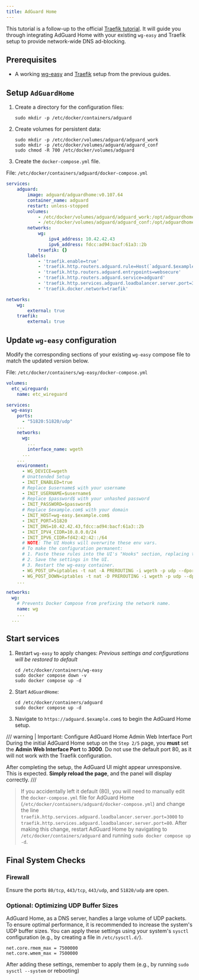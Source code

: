 ```yaml
---
title: AdGuard Home
---
```


This tutorial is a follow-up to the official [Traefik tutorial](./traefik.md). It will guide you through integrating AdGuard Home with your existing `wg-easy` and Traefik setup to provide network-wide DNS ad-blocking.

## Prerequisites

- A working [wg-easy](./basic-installation.md) and [Traefik](./traefik.md) setup from the previous guides.

## Setup `AdGuardHome`

1. Create a directory for the configuration files:

    ```shell
    sudo mkdir -p /etc/docker/containers/adguard
    ```

2. Create volumes for persistent data:

    ```shell
    sudo mkdir -p /etc/docker/volumes/adguard/adguard_work
    sudo mkdir -p /etc/docker/volumes/adguard/adguard_conf
    sudo chmod -R 700 /etc/docker/volumes/adguard
    ```

3. Create the `docker-compose.yml` file.

File: `/etc/docker/containers/adguard/docker-compose.yml`

```yaml
services:
    adguard:
        image: adguard/adguardhome:v0.107.64
        container_name: adguard
        restart: unless-stopped
        volumes:
            - /etc/docker/volumes/adguard/adguard_work:/opt/adguardhome/work
            - /etc/docker/volumes/adguard/adguard_conf:/opt/adguardhome/conf
        networks:
            wg:
                ipv4_address: 10.42.42.43
                ipv6_address: fdcc:ad94:bacf:61a3::2b
            traefik: {}
        labels:
            - 'traefik.enable=true'
            - 'traefik.http.routers.adguard.rule=Host(`adguard.$example.com$`)'
            - 'traefik.http.routers.adguard.entrypoints=websecure'
            - 'traefik.http.routers.adguard.service=adguard'
            - 'traefik.http.services.adguard.loadbalancer.server.port=3000'
            - 'traefik.docker.network=traefik'

networks:
    wg:
        external: true
    traefik:
        external: true
```

## Update `wg-easy` configuration

Modify the corresponding sections of your existing `wg-easy` compose file to match the updated version below.

File: `/etc/docker/containers/wg-easy/docker-compose.yml`

```yaml
volumes:
  etc_wireguard:
    name: etc_wireguard

services:
  wg-easy:
    ports:
      - "51820:51820/udp"
    ...
    networks:
      wg:
        ...
        interface_name: wgeth
      ...
    ...
    environment:
      - WG_DEVICE=wgeth
      # Unattended Setup
      - INIT_ENABLED=true
      # Replace $username$ with your username
      - INIT_USERNAME=$username$
      # Replace $password$ with your unhashed password
      - INIT_PASSWORD=$password$
      # Replace $example.com$ with your domain
      - INIT_HOST=wg-easy.$example.com$
      - INIT_PORT=51820
      - INIT_DNS=10.42.42.43,fdcc:ad94:bacf:61a3::2b
      - INIT_IPV4_CIDR=10.8.0.0/24
      - INIT_IPV6_CIDR=fd42:42:42::/64
      # NOTE: The UI Hooks will overwrite these env vars.
      # To make the configuration permanent:
      # 1. Paste these rules into the UI's "Hooks" section, replacing the defaults.
      # 2. Save the settings in the UI.
      # 3. Restart the wg-easy container.
      - WG_POST_UP=iptables -t nat -A PREROUTING -i wgeth -p udp --dport 53 -j DNAT --to-destination 10.42.42.43; iptables -t nat -A PREROUTING -i wgeth -p tcp --dport 53 -j DNAT --to-destination 10.42.42.43; ip6tables -t nat -A PREROUTING -i wgeth -p udp --dport 53 -j DNAT --to-destination fdcc:ad94:bacf:61a3::2b; ip6tables -t nat -A PREROUTING -i wgeth -p tcp --dport 53 -j DNAT --to-destination fdcc:ad94:bacf:61a3::2b; iptables -A FORWARD -i wgeth -j ACCEPT; iptables -A FORWARD -o wgeth -j ACCEPT; ip6tables -A FORWARD -i wgeth -j ACCEPT; ip6tables -A FORWARD -o wgeth -j ACCEPT; iptables -t nat -A POSTROUTING -o wgeth -j MASQUERADE; ip6tables -t nat -A POSTROUTING -o wgeth -j MASQUERADE
      - WG_POST_DOWN=iptables -t nat -D PREROUTING -i wgeth -p udp --dport 53 -j DNAT --to-destination 10.42.42.43 || true; iptables -t nat -D PREROUTING -i wgeth -p tcp --dport 53 -j DNAT --to-destination 10.42.42.43 || true; ip6tables -t nat -D PREROUTING -i wgeth -p udp --dport 53 -j DNAT --to-destination fdcc:ad94:bacf:61a3::2b || true; ip6tables -t nat -D PREROUTING -i wgeth -p tcp --dport 53 -j DNAT --to-destination fdcc:ad94:bacf:61a3::2b || true; iptables -D FORWARD -i wgeth -j ACCEPT || true; iptables -D FORWARD -o wgeth -j ACCEPT || true; ip6tables -D FORWARD -i wgeth -j ACCEPT || true; ip6tables -D FORWARD -o wgeth -j ACCEPT || true; iptables -t nat -D POSTROUTING -o wgeth -j MASQUERADE || true; ip6tables -t nat -D POSTROUTING -o wgeth -j MASQUERADE || true
    ...

networks:
  wg:
    # Prevents Docker Compose from prefixing the network name.
    name: wg
    ...
  ...
```

## Start services

1. Restart `wg-easy` to apply changes:
   _Previous settings and configurations will be restored to default_

    ```shell
    cd /etc/docker/containers/wg-easy
    sudo docker compose down -v
    sudo docker compose up -d
    ```

2. Start `AdGuardHome`:

    ```shell
    cd /etc/docker/containers/adguard
    sudo docker compose up -d
    ```

3. Navigate to `https://adguard.$example.com$` to begin the AdGuard Home setup.

/// warning | Important: Configure AdGuard Home Admin Web Interface Port
During the initial AdGuard Home setup on the `Step 2/5` page, you **must** set the **Admin Web Interface Port** to **3000**. Do not use the default port 80, as it will not work with the Traefik configuration.

After completing the setup, the AdGuard UI might appear unresponsive. This is expected. **Simply reload the page**, and the panel will display correctly.
///

> If you accidentally left it default (80), you will need to manually edit the `docker-compose.yml` file for AdGuard Home (`/etc/docker/containers/adguard/docker-compose.yml`) and change the line `traefik.http.services.adguard.loadbalancer.server.port=3000` to `traefik.http.services.adguard.loadbalancer.server.port=80`. After making this change, restart AdGuard Home by navigating to `/etc/docker/containers/adguard` and running `sudo docker compose up -d`.

## Final System Checks

### Firewall

Ensure the ports `80/tcp`, `443/tcp`, `443/udp`, and `51820/udp` are open.

### Optional: Optimizing UDP Buffer Sizes

AdGuard Home, as a DNS server, handles a large volume of UDP packets. To ensure optimal performance, it is recommended to increase the system's UDP buffer sizes. You can apply these settings using your system's `sysctl` configuration (e.g., by creating a file in `/etc/sysctl.d/`).

```shell
net.core.rmem_max = 7500000
net.core.wmem_max = 7500000
```

After adding these settings, remember to apply them (e.g., by running `sudo sysctl --system` or rebooting)
